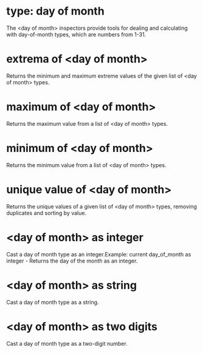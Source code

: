 # type: day of month

The &lt;day of month&gt; inspectors provide tools for dealing and calculating with day-of-month types, which are numbers from 1-31.

# extrema of &lt;day of month&gt;

Returns the minimum and maximum extreme values of the given list of &lt;day of month&gt; types.

# maximum of &lt;day of month&gt;

Returns the maximum value from a list of &lt;day of month&gt; types.

# minimum of &lt;day of month&gt;

Returns the minimum value from a list of &lt;day of month&gt; types.

# unique value of &lt;day of month&gt;

Returns the unique values of a given list of &lt;day of month&gt; types, removing duplicates and sorting by value.

# &lt;day of month&gt; as integer

Cast a day of month type as an integer.Example: current day_of_month as integer - Returns the day of the month as an integer.

# &lt;day of month&gt; as string

Cast a day of month type as a string.

# &lt;day of month&gt; as two digits

Cast a day of month type as a two-digit number.
